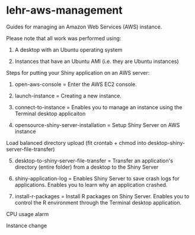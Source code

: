 # lehr-aws-management
Guides for managing an Amazon Web Services (AWS) instance.


Please note that all work was performed using:

1. A desktop with an Ubuntu operating system

2. Instances that have an Ubuntu AMI (i.e. they are Ubuntu instances)

Steps for putting your Shiny application on an AWS server:

1. open-aws-console = Enter the AWS EC2 console. 

2. launch-instance = Creating a new instance. 

3. connect-to-instance = Enables you to manage an instance using the Terminal desktop applicaiton

4. opensource-shiny-server-installation = Setup Shiny Server on AWS instance

Load balanced directory upload (fit crontab + chmod into desktop-shiny-server-file-transfer)

5. desktop-to-shiny-server-file-transfer = Transfer an application's directory (entire folder) from a desktop to the Shiny Server

6. shiny-application-log = Enables Shiny Server to save crash logs for applications. 
    Enables you to learn why an application crashed.
    
7. install-r-packages = Install R packages on Shiny Server.
    Enables you to control the R environment through the Terminal desktop application.
    
CPU usage alarm

Instance change
